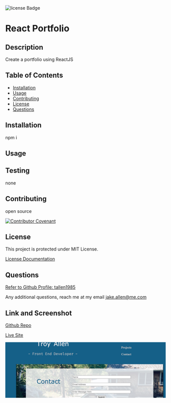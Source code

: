 <img src="https://img.shields.io/badge/License-MIT-green" alt="license Badge" />
  
  
  # React Portfolio
  ## Description
  Create a portfolio using ReactJS
  
  ## Table of Contents
  - [Installation](#installation)
  - [Usage](#usage)
  - [Contributing](#contributing)
  - [License](#license)
  - [Questions](#questions)
  ## Installation
  npm i
  ## Usage

## Testing

none

## Contributing

open source

[![Contributor Covenant](https://img.shields.io/badge/Contributor%20Covenant-2.1-4baaaa.svg)](code_of_conduct.md)

## License

This project is protected under MIT License.

[License Documentation](https://opensource.org/licenses/MIT)

## Questions

[Refer to Github Profile: tallen1985](http://www.github.com/tallen1985)

Any additional questions, reach me at my email jake.allen@me.com

## Link and Screenshot

[Github Repo](https://github.com/tallen1985/20-Homework-React-Portfolio)

[Live Site](https://github.com/tallen1985/20-Homework-React-Portfolio)

![Screenshot](./localhost_3000_contact.jpg)

